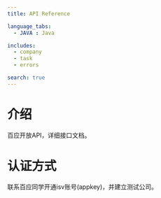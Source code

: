 ```yaml
---
title: API Reference

language_tabs: 
  - JAVA : Java

includes:
  - company
  - task
  - errors

search: true
---
```


# 介绍

百应开放API，详细接口文档。

# 认证方式</aside>
联系百应同学开通isv账号(appkey)，并建立测试公司。






